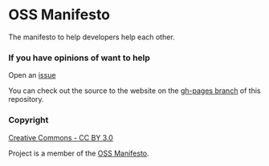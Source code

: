 # OSS Manifesto

The manifesto to help developers help each other. 

### If you have opinions of want to help

Open an [issue](https://github.com/danishkhan/ossmanifesto/issues)

You can check out the source to the website on the 
[gh-pages branch](https://github.com/danishkhan/ossmanifesto/tree/gh-pages) of this repository.

### Copyright

[Creative Commons - CC BY 3.0](http://creativecommons.org/licenses/by/3.0/)

Project is a member of the [OSS Manifesto](http://ossmanifesto.com/).
